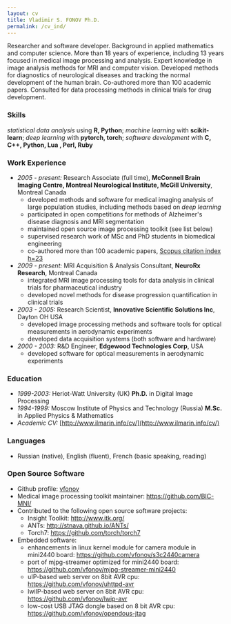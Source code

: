```yaml
---
layout: cv
title: Vladimir S. FONOV Ph.D.
permalink: /cv_ind/
---
```

Researcher and software developer. Background in applied mathematics and computer science. More than 18 years of experience, including 13 years focused in medical image processing and analysis.
Expert knowledge in image analysis methods for MRI and computer vision. Developed methods for diagnostics of neurological diseases and tracking the normal development of the human brain. Co-authored more than 100 academic papers. Consulted for data processing methods in clinical trials for drug development.

### Skills
*statistical data analysis* using **R, Python**; *machine learning* with **scikit-learn**; *deep learning* with **pytorch, torch**; *software development* with **C, C++, Python, Lua , Perl, Ruby**

### Work Experience
* *2005 - present:* Research Associate (full time), **McConnell Brain Imaging Centre, Montreal Neurological Institute, McGill University**, Montreal Canada
   * developed methods and software for medical imaging analysis of large population studies, including methods based on *deep learning*
   * participated in open competitions for methods of Alzheimer's disease diagnosis and MRI segmentation
   * maintained open source image processing toolkit (see list below)
   * supervised research work of MSc and PhD students in biomedical engineering
   * co-authored more than 100 academic papers, [Scopus citation index h=23](https://www.scopus.com/authid/detail.uri?authorId=57188953412)
* *2009 - present:* MRI Acquisition & Analysis Consultant, **NeuroRx Research**, Montreal Canada
   * integrated MRI image processing tools for data analysis in clinical trials for pharmaceutical industry
   * developed novel methods for disease progression quantification in clinical trials
* *2003 - 2005:* Research Scientist, **Innovative Scientific Solutions Inc**, Dayton OH USA
   * developed image processing methods and software tools for optical measurements in aerodynamic experiments
   * developed data acquisition systems (both software and hardware)
* *2000 - 2003:* R&D Engineer, **Edgewood Technologies Corp**, USA
    * developed software for optical measurements in aerodynamic experiments

### Education
* *1999-2003:* Heriot-Watt University (UK) **Ph.D.** in Digital Image Processing
* *1994-1999:* Moscow Institute of Physics and Technology (Russia) **M.Sc.** in Applied Physics & Mathematics
* *Academic CV:* [http://www.ilmarin.info/cv/](http://www.ilmarin.info/cv/)

### Languages
* Russian (native), English (fluent), French (basic speaking, reading)

### Open Source Software
* Github profile: [vfonov](https://github.com/vfonov/)
* Medical image processing toolkit maintainer: <https://github.com/BIC-MNI/>
* Contributed to the following open source software projects:
  * Insight Toolkit: <http://www.itk.org/>
  * ANTs: <http://stnava.github.io/ANTs/>
  * Torch7: <https://github.com/torch/torch7>
* Embedded software:
  * enhancements in linux kernel module for camera module in mini2440 board: <https://github.com/vfonov/s3c2440camera>
  * port of mjpg-streamer optimized for mini2440 board: <https://github.com/vfonov/mjpg-streamer-mini2440>
  * uIP-based web server on 8bit AVR cpu: <https://github.com/vfonov/uhttpd-avr>
  * lwiIP-based web server on 8bit AVR cpu: <https://github.com/vfonov/lwip-avr>
  * low-cost USB JTAG dongle based on 8 bit AVR cpu: <https://github.com/vfonov/opendous-jtag>
